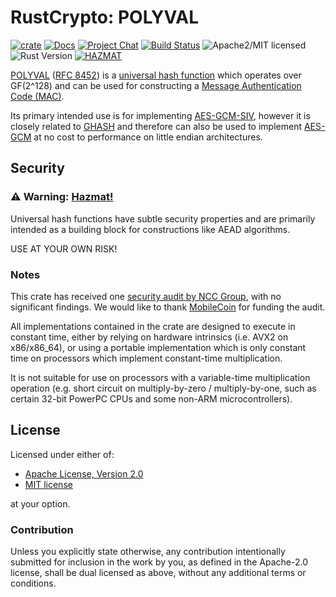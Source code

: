 # RustCrypto: POLYVAL

[![crate][crate-image]][crate-link]
[![Docs][docs-image]][docs-link]
[![Project Chat][chat-image]][chat-link]
[![Build Status][build-image]][build-link]
![Apache2/MIT licensed][license-image]
![Rust Version][rustc-image]
[![HAZMAT][hazmat-image]][hazmat-link]

[POLYVAL][1] ([RFC 8452][2]) is a [universal hash function][3] which operates
over GF(2^128) and can be used for constructing a
[Message Authentication Code (MAC)][4].

Its primary intended use is for implementing [AES-GCM-SIV][5], however it is
closely related to [GHASH][6] and therefore can also be used to implement
[AES-GCM][7] at no cost to performance on little endian architectures.

## Security

### ⚠️ Warning: [Hazmat!][hazmat-link]

Universal hash functions have subtle security properties and are primarily intended as a 
building block for constructions like AEAD algorithms.

USE AT YOUR OWN RISK!

### Notes

This crate has received one [security audit by NCC Group][8], with no significant
findings. We would like to thank [MobileCoin][9] for funding the audit.

All implementations contained in the crate are designed to execute in constant
time, either by relying on hardware intrinsics (i.e. AVX2 on x86/x86_64), or
using a portable implementation which is only constant time on processors which
implement constant-time multiplication.

It is not suitable for use on processors with a variable-time multiplication
operation (e.g. short circuit on multiply-by-zero / multiply-by-one, such as
certain 32-bit PowerPC CPUs and some non-ARM microcontrollers).

## License

Licensed under either of:

 * [Apache License, Version 2.0](http://www.apache.org/licenses/LICENSE-2.0)
 * [MIT license](http://opensource.org/licenses/MIT)

at your option.

### Contribution

Unless you explicitly state otherwise, any contribution intentionally submitted
for inclusion in the work by you, as defined in the Apache-2.0 license, shall be
dual licensed as above, without any additional terms or conditions.

[//]: # (badges)

[crate-image]: https://img.shields.io/crates/v/polyval
[crate-link]: https://crates.io/crates/polyval
[docs-image]: https://docs.rs/polyval/badge.svg
[docs-link]: https://docs.rs/polyval/
[chat-image]: https://img.shields.io/badge/zulip-join_chat-blue.svg
[chat-link]: https://rustcrypto.zulipchat.com/#narrow/channel/260051-universal-hashes
[build-image]: https://github.com/RustCrypto/universal-hashes/workflows/polyval/badge.svg?branch=master&event=push
[build-link]: https://github.com/RustCrypto/universal-hashes/actions?query=workflow%3Apolyval
[license-image]: https://img.shields.io/badge/license-Apache2.0/MIT-blue.svg
[rustc-image]: https://img.shields.io/badge/rustc-1.85+-blue.svg
[hazmat-image]: https://img.shields.io/badge/crypto-hazmat%E2%9A%A0-red.svg
[hazmat-link]: https://github.com/RustCrypto/meta/blob/master/HAZMAT.md

[//]: # (footnotes)

[1]: https://en.wikipedia.org/wiki/AES-GCM-SIV#Operation
[2]: https://tools.ietf.org/html/rfc8452#section-3
[3]: https://en.wikipedia.org/wiki/Universal_hashing
[4]: https://en.wikipedia.org/wiki/Message_authentication_code
[5]: https://en.wikipedia.org/wiki/AES-GCM-SIV
[6]: https://en.wikipedia.org/wiki/Galois/Counter_Mode#Mathematical_basis
[7]: https://en.wikipedia.org/wiki/Galois/Counter_Mode
[8]: https://research.nccgroup.com/2020/02/26/public-report-rustcrypto-aes-gcm-and-chacha20poly1305-implementation-review/
[9]: https://www.mobilecoin.com/
